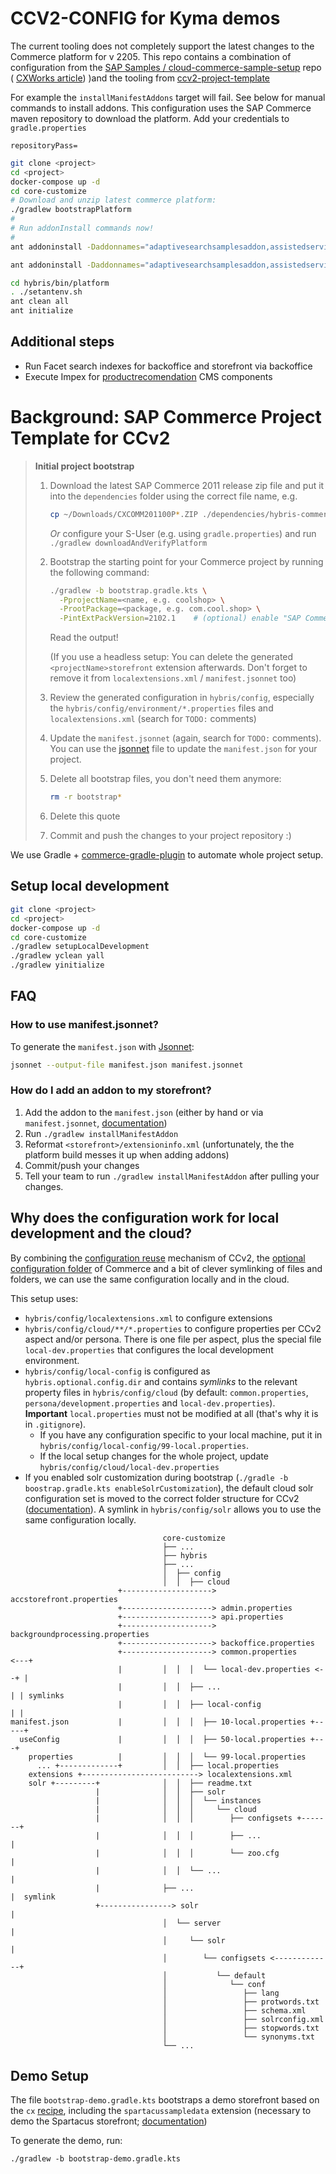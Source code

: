 # CCV2-CONFIG for Kyma demos

The current tooling does not completely support the latest changes to the Commerce platform for v 2205.  This repo contains a combination of configuration from the [SAP Samples / cloud-commerce-sample-setup](https://github.com/SAP-samples/cloud-commerce-sample-setup/tree/main) repo ( [CXWorks article](https://www.sap.com/cxworks/article/2589632836/build_and_deploy_your_first_sap_commerce_cloud_project)) )and the tooling from [ccv2-project-template](https://github.com/sap-commerce-tools/ccv2-project-template)
 

For example the `installManifestAddons` target will fail.  See below for manual commands to install addons.
This configuration uses the SAP Commerce maven repository to download the platform.  Add your credentials to `gradle.properties`
```repositoryUser=
repositoryPass=
```

```sh
git clone <project>
cd <project>
docker-compose up -d
cd core-customize
# Download and unzip latest commerce platform:
./gradlew bootstrapPlatform
#
# Run addonInstall commands now!
#
ant addoninstall -Daddonnames="adaptivesearchsamplesaddon,assistedservicecustomerinterestsaddon,assistedservicepromotionaddon,assistedservicestorefront,assistedserviceyprofileaddon,captchaaddon,chineseaddressaddon,configurablebundleaddon,consignmenttrackingaddon,customercouponaddon,customercouponsamplesaddon,customerinterestsaddon,customerticketingaddon,eventtrackingwsaddon,merchandisingaddon,merchandisingstorefrontsampledataaddon,multicountrysampledataaddon,notificationaddon,ordermanagementaddon,orderselfserviceaddon,pcmbackofficesamplesaddon,personalizationaddon,personalizationsampledataaddon,personalizationyprofilesampledataaddon,profiletagaddon,selectivecartsplitlistaddon,smarteditaddon,stocknotificationaddon,textfieldconfiguratortemplateaddon,timedaccesspromotionengineaddon,timedaccesspromotionenginesamplesaddon,xyformssamples,xyformsstorefrontcommons,ysapproductconfigaddon" -DaddonStorefront.yacceleratorstorefront="yacceleratorstorefront"

ant addoninstall -Daddonnames="adaptivesearchsamplesaddon,assistedservicecustomerinterestsaddon,assistedservicepromotionaddon,assistedservicestorefront,assistedserviceyprofileaddon,captchaaddon,chineseaddressaddon,configurablebundleaddon,consignmenttrackingaddon,customercouponaddon,customercouponsamplesaddon,customerinterestsaddon,customerticketingaddon,eventtrackingwsaddon,merchandisingaddon,merchandisingstorefrontsampledataaddon,multicountrysampledataaddon,notificationaddon,ordermanagementaddon,orderselfserviceaddon,pcmbackofficesamplesaddon,personalizationaddon,personalizationsampledataaddon,personalizationyprofilesampledataaddon,profiletagaddon,selectivecartsplitlistaddon,smarteditaddon,stocknotificationaddon,textfieldconfiguratortemplateaddon,timedaccesspromotionengineaddon,timedaccesspromotionenginesamplesaddon,xyformssamples,xyformsstorefrontcommons,ysapproductconfigaddon,accountsummaryaddon,b2bacceleratoraddon,b2bpunchoutaddon,chinesecommerceorgaddressaddon,commerceorgaddon,commerceorgsamplesaddon,sapproductconfigb2baddon" -DaddonStorefront.yacceleratorstorefront="yb2bacceleratorstorefront"

cd hybris/bin/platform
. ./setantenv.sh
ant clean all
ant initialize
```

## Additional steps
- Run Facet search indexes for backoffice and storefront via backoffice
- Execute Impex for [productrecomendation](hybris/bin/custom/productrecommendation/resources/productrecommendation/import/sampledata/contentCatalogs/electronics-spaContentCatalog) CMS components

# Background: SAP Commerce Project Template for CCv2

> **Initial project bootstrap**
>
> 1. Download the latest SAP Commerce 2011 release zip file and put it into the `dependencies` folder
>    using the correct file name, e.g.
>
>    ```bash
>    cp ~/Downloads/CXCOMM201100P*.ZIP ./dependencies/hybris-commerce-suite-2011.6.zip
>    ```
>    *Or* configure your S-User (e.g. using `gradle.properties`) and run `./gradlew downloadAndVerifyPlatform`
>    
> 1. Bootstrap the starting point for your Commerce project by running the following command:
>
>    ```bash
>    ./gradlew -b bootstrap.gradle.kts \
>      -PprojectName=<name, e.g. coolshop> \
>      -ProotPackage=<package, e.g. com.cool.shop> \
>      -PintExtPackVersion=2102.1    # (optional) enable "SAP Commerce Cloud, Integration Extension Pack"
>    ```
>
>    Read the output!
>
>    (If you use a headless setup: You can delete the generated `<projectName>storefront` extension
>     afterwards. Don't forget to remove it from `localextensions.xml` / `manifest.jsonnet` too)
> 1. Review the generated configuration in `hybris/config`, especially the `hybris/config/environment/*.properties`
>    files and `localextensions.xml` (search for `TODO:` comments)
> 1. Update the `manifest.jsonnet` (again, search for `TODO:` comments).\
>    You can use the [jsonnet] file to update the `manifest.json` for your project.
> 1. Delete all bootstrap files, you don't need them anymore:
>
>    ```bash
>    rm -r bootstrap*
>    ```
>
> 1. Delete this quote
> 1. Commit and push the changes to your project repository :)

We use Gradle + [commerce-gradle-plugin][plugin] to automate whole project setup.

[plugin]: https://github.com/SAP/commerce-gradle-plugin

## Setup local development

```sh
git clone <project>
cd <project>
docker-compose up -d
cd core-customize
./gradlew setupLocalDevelopment
./gradlew yclean yall
./gradlew yinitialize
```

## FAQ

###  How to use manifest.jsonnet?

To generate the `manifest.json` with [Jsonnet][jsonnet]:

```bash
jsonnet --output-file manifest.json manifest.jsonnet
```

[jsonnet]: https://jsonnet.org/

### How do I add an addon to my storefront?

1. Add the addon to the `manifest.json` (either by hand or via `manifest.jsonnet`, [documentation][addon])
1. Run `./gradlew installManifestAddon`
1. Reformat `<storefront>/extensioninfo.xml` (unfortunately, the the platform build messes it up when adding addons)
1. Commit/push your changes
1. Tell your team to run `./gradlew installManifestAddon` after pulling your changes.

[addon]: https://help.sap.com/viewer/1be46286b36a4aa48205be5a96240672/LATEST/en-US/9a3ab7d08c704fccb7fd899e876d41d6.html

## Why does the configuration work for local development and the cloud?

By combining the [configuration reuse][reuse] mechanism of CCv2, the [optional configuration folder][folder]
of Commerce and a bit of clever symlinking of files and folders, we can use the same configuration
locally and in the cloud.

This setup uses:

- `hybris/config/localextensions.xml` to configure extensions
- `hybris/config/cloud/**/*.properties` to configure properties per CCv2 aspect and/or persona.
   There is one file per aspect, plus the special file `local-dev.properties` that configures the local development environment.
- `hybris/config/local-config` is configured as `hybris.optional.config.dir` and contains *symlinks* 
  to the relevant property files in `hybris/config/cloud` (by default: `common.properties`, `persona/development.properties` and `local-dev.properties`).\
  **Important** `local.properties` must not be modified at all (that's why it is in `.gitignore`).
  - If you have any configuration specific to your local machine, put it in `hybris/config/local-config/99-local.properties`.
  - If the local setup changes for the whole project, update `hybris/config/cloud/local-dev.properties`
- If you enabled solr customization during bootstrap (`./gradle -b boostrap.gradle.kts enableSolrCustomization`), the default cloud solr configuration set is moved to the correct folder structure for CCv2 ([documentation][solr]).
  A symlink in `hybris/config/solr` allows you to use the same configuration locally.

```
                                  core-customize
                                  ├── ...
                                  ├── hybris
                                  ├── ...
                                  │  ├── config
                                  │  │  ├── cloud
                        +--------------------> accstorefront.properties
                        +--------------------> admin.properties
                        +--------------------> api.properties
                        +--------------------> backgroundprocessing.properties
                        +--------------------> backoffice.properties
                        +--------------------> common.properties     <---+
                        |         │  │  │  └── local-dev.properties <--+ |
                        |         │  │  ├── ...                        | | symlinks
                        |         │  │  ├── local-config               | |
manifest.json           |         │  │  │  ├── 10-local.properties +-----+
  useConfig             |         │  │  │  ├── 50-local.properties +---+
    properties          |         │  │  │  └── 99-local.properties
      ... +-------------+         │  │  ├── local.properties
    extensions +--------------------------> localextensions.xml
    solr +---------+              │  │  ├── readme.txt
                   |              │  │  ├── solr
                   |              │  │  │  └── instances
                   |              │  │  │     └── cloud
                   |              │  │  │        ├── configsets +-------+
                   |              │  │  │        ├── ...                |
                   |              │  │  │        └── zoo.cfg            |
                   |              │  │  └── ...                         |
                   |              ├── ...                               |  symlink
                   +----------------> solr                              |
                                  │  └── server                         |
                                  │     └── solr                        |
                                  │        └── configsets <-------------+
                                  │           └── default
                                  │              └── conf
                                  │                 ├── lang
                                  │                 ├── protwords.txt
                                  │                 ├── schema.xml
                                  │                 ├── solrconfig.xml
                                  │                 ├── stopwords.txt
                                  │                 └── synonyms.txt
                                  └── ...

```

[reuse]: https://help.sap.com/viewer/1be46286b36a4aa48205be5a96240672/LATEST/en-US/2311d89eef9344fc81ef168ac9668307.html
[folder]: https://help.sap.com/viewer/b490bb4e85bc42a7aa09d513d0bcb18e/LATEST/en-US/8beb75da86691014a0229cf991cb67e4.html
[solr]: https://help.sap.com/viewer/b2f400d4c0414461a4bb7e115dccd779/LATEST/en-US/f7251d5a1d6848489b1ce7ba46300fe6.html

## Demo Setup

The file `bootstrap-demo.gradle.kts` bootstraps a demo storefront based on the `cx` [recipe][recipe],
including the `spartacussampledata` extension (necessary to demo the Spartacus storefront; [documentation][spartacussample])

To generate the demo, run:
```
./gradlew -b bootstrap-demo.gradle.kts
```
[spartacussample]: https://sap.github.io/spartacus-docs/spartacussampledata-extension/
[recipe]: https://help.sap.com/viewer/a74589c3a81a4a95bf51d87258c0ab15/2011/en-US/f09d46cf4a2546b586ed7021655e4715.html
